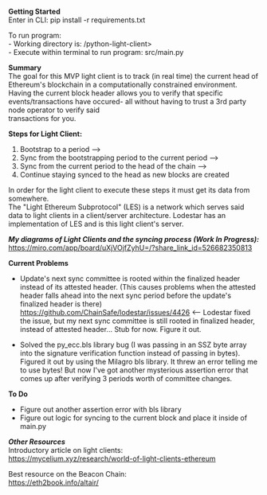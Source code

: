 **Getting Started**\
Enter in CLI:    pip install -r requirements.txt

To run program: \
      - Working directory is:                            /python-light-client> \
      - Execute within terminal to run program:          src/main.py
         
**Summary**\
The goal for this MVP light client is to track (in real time) the current head of Ethereum's blockchain in a 
computationally constrained environment.  Having the current block header allows you to verify that specific 
events/transactions have occured-  all without having to trust a 3rd party node operator to verify said  
transactions for you.

**Steps for Light Client:**
  1) Bootstrap to a period  --> 
  2) Sync from the bootstrapping period to the current period  -->
  3) Sync from the current period to the head of the chain  -->
  4) Continue staying synced to the head as new blocks are created

In order for the light client to execute these steps it must get its data from somewhere.  
The "Light Ethereum Subprotocol" (LES) is a network which serves said data to light clients in a client/server
architecture. Lodestar has an implementation of LES and is this light client's server.   


***My diagrams of Light Clients and the syncing process (Work In Progress):***
https://miro.com/app/board/uXjVOjfZyhU=/?share_link_id=526682350813


**Current Problems**
  - Update's next sync committee is rooted within the finalized header instead of its attested header.
    (This causes problems when the attested header falls ahead into the next sync period before the 
    update's finalized header is there)
    https://github.com/ChainSafe/lodestar/issues/4426  <--   Lodestar fixed the issue, but my next sync committee is
                                                          still rooted in finalized header, instead of attested header...
                                                                     Stub for now.  Figure it out.

  - Solved the py_ecc.bls library bug (I was passing in an SSZ byte array into the signature verification function instead 
    of passing in bytes).  Figured it out by using the Milagro bls library.  It threw an error telling me to use bytes!
    But now I've got another mysterious assertion error that comes up after verifying 3 periods worth of committee changes.


**To Do**
  - Figure out another assertion error with bls library
  - Figure out logic for syncing to the current block and place it inside of main.py


***Other Resources***\
Introductory article on light clients: \
https://mycelium.xyz/research/world-of-light-clients-ethereum

Best resource on the Beacon Chain: \
https://eth2book.info/altair/